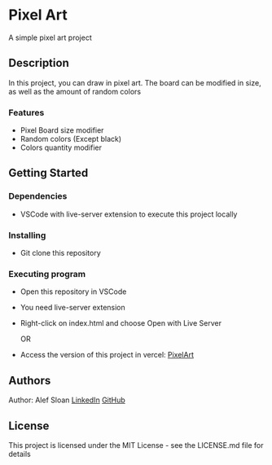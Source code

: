 # Pixel Art

A simple pixel art project

## Description

In this project, you can draw in pixel art. The board can be modified in size, as well as the amount of random colors

### Features

* Pixel Board size modifier
* Random colors (Except black)
* Colors quantity modifier

## Getting Started

### Dependencies

* VSCode with live-server extension to execute this project locally

### Installing

* Git clone this repository

### Executing program

* Open this repository in VSCode
* You need live-server extension
* Right-click on index.html and choose Open with Live Server

    OR

* Access the version of this project in vercel: [PixelArt](https://pixel-art-hazel.vercel.app/)

## Authors

Author: Alef Sloan 
[LinkedIn](https://www.linkedin.com/in/alefsloan/)
[GitHub](https://github.com/AlefSloan)

## License

This project is licensed under the MIT License - see the LICENSE.md file for details
